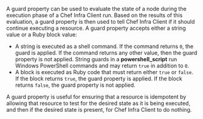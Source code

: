 A guard property can be used to evaluate the state of a node during the
execution phase of a Chef Infra Client run. Based on the results of this
evaluation, a guard property is then used to tell Chef Infra Client if
it should continue executing a resource. A guard property accepts either
a string value or a Ruby block value:

- A string is executed as a shell command. If the command returns `0`,
    the guard is applied. If the command returns any other value, then
    the guard property is not applied. String guards in a
    **powershell_script** run Windows PowerShell commands and may
    return `true` in addition to `0`.
- A block is executed as Ruby code that must return either `true` or
    `false`. If the block returns `true`, the guard property is applied.
    If the block returns `false`, the guard property is not applied.

A guard property is useful for ensuring that a resource is idempotent by
allowing that resource to test for the desired state as it is being
executed, and then if the desired state is present, for Chef Infra
Client to do nothing.
